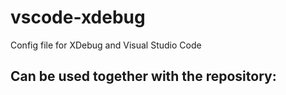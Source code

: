 # vscode-xdebug
Config file for XDebug and Visual Studio Code

## Can be used together with the repository:
